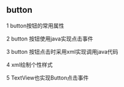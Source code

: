 ## button



1 button按钮的常用属性

2 button 按钮使用java实现点击事件

3 button 按钮点击时采用xml实现调用java代码

4 xml绘制个性样式

5 TextView也实现Button点击事件